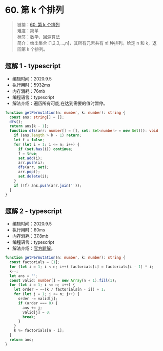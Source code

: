 # 60. 第 k 个排列

> 链接：[60. 第 k 个排列](https://leetcode-cn.com/problems/permutation-sequence/)  
> 难度：简单  
> 标签：数学、回溯算法  
> 简介：给出集合 [1,2,3,…,n]，其所有元素共有 n! 种排列。给定 n 和 k，返回第 k 个排列。

## 题解 1 - typescript

- 编辑时间：2020.9.5
- 执行用时：5932ms
- 内存消耗：76mb
- 编程语言：typescript
- 解法介绍：遍历所有可能,在达到需要的值时暂停。

```typescript
function getPermutation(n: number, k: number): string {
  const ans: string[] = [];
  dfs();
  return ans[k - 1];
  function dfs(arr: number[] = [], set: Set<number> = new Set()): void {
    if (ans.length > k - 1) return;
    let f = false;
    for (let i = 1; i <= n; i++) {
      if (set.has(i)) continue;
      f = true;
      set.add(i);
      arr.push(i);
      dfs(arr, set);
      arr.pop();
      set.delete(i);
    }
    if (!f) ans.push(arr.join(''));
  }
}
```

## 题解 2 - typescript

- 编辑时间：2020.9.5
- 执行用时：80ms
- 内存消耗：37.8mb
- 编程语言：typescript
- 解法介绍：[官方题解](https://leetcode-cn.com/problems/permutation-sequence/solution/di-kge-pai-lie-by-leetcode-solution/)。

```typescript
function getPermutation(n: number, k: number): string {
  const factorials = [1];
  for (let i = 1; i < n; i++) factorials[i] = factorials[i - 1] * i;
  k--;
  let ans = '';
  const valid: number[] = new Array(n + 1).fill(1);
  for (let i = 1; i <= n; i++) {
    let order = ~~(k / factorials[n - i]) + 1;
    for (let j = 1; j <= n; j++) {
      order -= valid[j];
      if (order === 0) {
        ans += j;
        valid[j] = 0;
        break;
      }
    }
    k %= factorials[n - i];
  }
  return ans;
}
```
